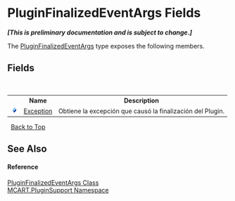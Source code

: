 # PluginFinalizedEventArgs Fields
 _**\[This is preliminary documentation and is subject to change.\]**_

The <a href="57058763-a3c1-9c4e-2841-716d8d1a07ad">PluginFinalizedEventArgs</a> type exposes the following members.


## Fields
&nbsp;<table><tr><th></th><th>Name</th><th>Description</th></tr><tr><td>![Public field](media/pubfield.gif "Public field")</td><td><a href="8078d988-7a70-e772-6834-1d331c52e9f7">Exception</a></td><td>
Obtiene la excepción que causó la finalización del Plugin.</td></tr></table>&nbsp;
<a href="#pluginfinalizedeventargs-fields">Back to Top</a>

## See Also


#### Reference
<a href="57058763-a3c1-9c4e-2841-716d8d1a07ad">PluginFinalizedEventArgs Class</a><br /><a href="4abc7841-aae2-1ecc-94fa-a3d251746bda">MCART.PluginSupport Namespace</a><br />